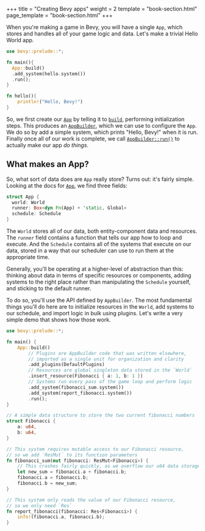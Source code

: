 +++
title = "Creating Bevy apps"
weight = 2
template = "book-section.html"
page_template = "book-section.html"
+++

When you're making a game in Bevy, you will have a single `App`, which stores and handles all of your game logic and data.
Let's make a trivial Hello World app.

```rust
use bevy::prelude::*;

fn main(){
  App::build()
  .add_system(hello.system())
  .run();
}

fn hello(){
    println!("Hello, Bevy!")
}
```

So, we first create our [`App`](https://docs.rs/bevy/latest/bevy/app/struct.App.html) by telling it to [`build`](https://docs.rs/bevy/latest/bevy/app/struct.App.html#method.build), performing initialization steps.
This produces an [`AppBuilder`](https://docs.rs/bevy/latest/bevy/app/struct.AppBuilder.html), which we can use to configure the `App`.
We do so by add a simple system, which prints "Hello, Bevy!" when it is run.
Finally once all of our work is complete, we call [`AppBuilder::run()`](https://docs.rs/bevy/latest/bevy/app/struct.AppBuilder.html#method.run) to actually make our app *do things*.

## What makes an App?

So, what sort of data does are `App` really store?
Turns out: it's fairly simple.
Looking at the docs for [`App`](https://docs.rs/bevy/latest/bevy/app/struct.App.html), we find three fields:

```rust
struct App {
  world: World
  runner: Box<dyn Fn(App) + 'static, Global>
  schedule: Schedule
}
```

The `World` stores all of our data, both entity-component data and resources.
The `runner` field contains a function that tells our app how to loop and execute.
And the `Schedule` contains all of the systems that execute on our data, stored in a way that our scheduler can use to run them at the appropriate time.

Generally, you'll be operating at a higher-level of abstraction than this: thinking about data in terms of specific resources or components, adding systems to the right place rather than manipulating the `Schedule` yourself, and sticking to the default runner.

To do so, you'll use the API defined by `AppBuilder`.
The most fundamental things you'll do here are to initialize resources in the `World`, add systems to our schedule, and import logic in bulk using plugins.
Let's write a very simple demo that shows how those work.

```rust
use bevy::prelude::*;

fn main() {
    App::build()
        // Plugins are AppBuilder code that was written elsewhere,
        // imported as a single unit for organization and clarity
        .add_plugins(DefaultPlugins)
        // Resources are global singleton data stored in the `World`
        .insert_resource(Fibonacci { a: 1, b: 1 })
        // Systems run every pass of the game loop and perform logic
        .add_system(fibonacci_sum.system())
        .add_system(report_fibonacci.system())
        .run();
}

// A simple data structure to store the two current fibonacci numbers
struct Fibonacci {
    a: u64,
    b: u64,
}

// This system requires mutable access to our Fibonacci resource,
// so we add `ResMut` to its function parameters
fn fibonacci_sum(mut fibonacci: ResMut<Fibonacci>) {
    // This crashes fairly quickly, as we overflow our u64 data storage
    let new_sum = fibonacci.a + fibonacci.b;
    fibonacci.a = fibonacci.b;
    fibonacci.b = new_sum;
}

// This system only reads the value of our Fibonacci resource,
// so we only need `Res`
fn report_fibonacci(fibonacci: Res<Fibonacci>) {
    info!(fibonacci.a, fibonacci.b);
}
```
